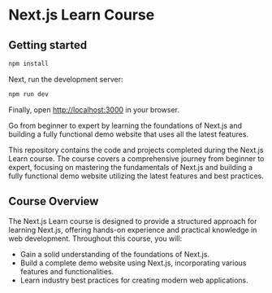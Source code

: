 # Next.js Learn Course

## Getting started
```bash
npm install
```

Next, run the development server:

```bash
npm run dev
```

Finally, open [http://localhost:3000](http://localhost:3000) in your browser.

Go from beginner to expert by learning the foundations of Next.js and building a fully functional demo website that uses all the latest features.

This repository contains the code and projects completed during the Next.js Learn course. The course covers a comprehensive journey from beginner to expert, focusing on mastering the fundamentals of Next.js and building a fully functional demo website utilizing the latest features and best practices.

## Course Overview

The Next.js Learn course is designed to provide a structured approach for learning Next.js, offering hands-on experience and practical knowledge in web development. Throughout this course, you will:

- Gain a solid understanding of the foundations of Next.js.
- Build a complete demo website using Next.js, incorporating various features and functionalities.
- Learn industry best practices for creating modern web applications.
